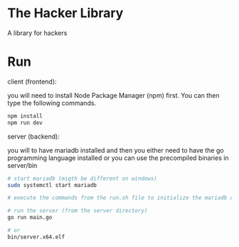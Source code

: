 # The Hacker Library

A library for hackers

# Run

client (frontend):

you will need to install Node Package Manager (npm) first. You can then type the following commands.
```bash
npm install
npm run dev
```

server (backend):

you will to have mariadb installed and then you either need to have the go programming language installed or you can use the precompiled binaries in server/bin
```bash
# start mariadb (migth be different on windows)
sudo systemctl start mariadb

# execute the commands from the run.sh file to initialize the mariadb database

# run the server (from the server directory)
go run main.go

# or
bin/server.x64.elf
```
